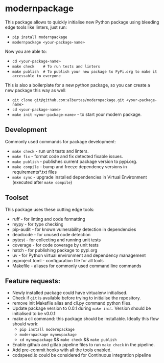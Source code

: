 # modernpackage
This package allows to quickly initialise new Python package using bleeding edge tools like linters, just run:
- `pip install modernpackage`
- `modernpackage <your-package-name>`

Now you are able to:
- `cd <your-package-name>`
- `make check    # To run tests and linters`
- `make publish  # To publish your new package to PyPi.org to make it accessable to everyone`

This is also a boilerplate for a new python package, so you can create a new package this way as well:
- `git clone git@github.com:albertas/modernpackage.git <your-package-name>`
- `cd <your-package-name>`
- `make init <your-package-name>` - to start your modern package.

## Development
Commonly used commands for package development:
- `make check` - run unit tests and linters.
- `make fix` - format code and fix detected fixable issues.
- `make publish` - publishes current package version to pypi.org.
- `make compile` - bump and freeze dependency versions in requirements*.txt files
- `make sync` - upgrade installed dependencies in Virtual Environment (executed after `make compile`)

## Toolset
This package uses these cutting edge tools:
- ruff - for linting and code formatting
- mypy - for type checking
- pip-audit - for known vulnerability detection in dependencies
- deadcode - for unused code detection
- pytest - for collecting and running unit tests
- coverage - for code coverage by unit tests
- hatch - for publishing package to pypi.org
- uv - for Python virtual environment and dependency management
- pyproject.toml - configuration file for all tools
- Makefile - aliases for commonly used command line commands

## Feature requests:
- Newly installed package could have virtualenv initialised.
- Check if `git` is available before trying to initialise the repository.
- remove init Makefile alias and cli.py command python files.
- Update package version to 0.0.1 during `make init`. Version should be initialised to be v0.0.1
- make a cli command: this package should be installable. Ideally this flow should work:
  - `pip install modernpackage`
  - `modernpackage mynewpackage`
  - `cd mynewpackage` && `make check` && `make publish`
- Enable github and gitlab pipeline files to run `make check` in the pipeline.
- Add pre-commit hooks with all the tools enabled.
- codspeed.io could be considered for Continuous integration pipeline
